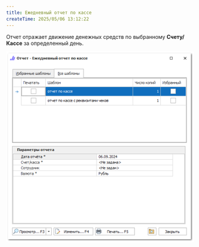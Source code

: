 ```yaml
---
title: Ежедневный отчет по кассе
createTime: 2025/05/06 13:12:22
---
```

Отчет отражает движение денежных средств по выбранному **Счету/Кассе** за определенный день.

![](../../../assets/specification/image078.png)



